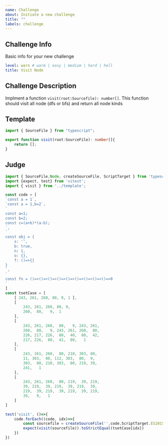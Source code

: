 ```yaml
---
name: Challenge
about: Initiate a new challenge
title: ""
labels: challenge
---
```


## Challenge Info

Basic info for your new challenge

```yaml
level: warn # warm | easy | medium | hard | hell
title: Visit Node
```

## Challenge Description

<!-- Description start -->
Implment a function `visit(root:Sourcefile): number[]`. This function should visit all node (dfs or bfs) and return all node kinds
<!-- Description End -->

## Template

```typescript
import { SourceFile } from "typescript";

export function visit(root:SourceFile): number[]{
    return [];
}
```

## Judge

```typescript
import { SourceFile,Node, createSourceFile, ScriptTarget } from 'typescript';
import {expect, test} from 'vitest';
import { visit } from '../template';

const code = [
`const a = 1`,
`const a = 1,b=2`,
`
const a=1;
const b=2;
const c=(a+b)*(a-b);
`,
`
const obj = {
    s: '',
    b: true,
    n: 1,
    o: {},
    f: ()=>{}
}
`,
`
const fn = ()=>()=>()=>()=>()=>()=>()=>()=>()=>0
`
]
const tsetCase = [
    [ 243, 261, 260, 80, 9, 1 ],
    [
        243, 261, 260, 80, 9,
        260,  80,   9,  1
    ],
    [
        243, 261, 260,  80,   9, 243, 261,
        260,  80,   9, 243, 261, 260,  80,
        226, 217, 226,  80,  40,  80,  42,
        217, 226,  80,  41,  80,   1
    ],
    [
        243, 261, 260,  80, 210, 303, 80,
        11, 303,  80, 112, 303,  80,  9,
        303,  80, 210, 303,  80, 219, 39,
        241,   1
    ],
    [
        243, 261, 260,  80, 219,  39, 219,
        39, 219,  39, 219,  39, 219,  39,
        219,  39, 219,  39, 219,  39, 219,
        39,   9,   1
    ]
]

test('visit', ()=>{
    code.forEach((code, idx)=>{
        const sourcefile = createSourceFile('',code,ScriptTarget.ES2015);
        expect(visit(sourcefile)).toStrictEqual(tsetCase[idx])
    })
})
```